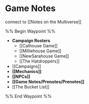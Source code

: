 # Game Notes
connect to [[Notes on the Multiverse]]

%% Begin Waypoint %%
- **Campaign Rosters**
	- [[Cathouse Game]]
	- [[Milliehouse Game]]
	- [[NewSarahouse Game]]
	- [[The Hatdroppers]]
- [[Campaigns]]
- **[[Mechanics]]**
- **[[NPCs]]**
- **[[Game Notes/Prenotes/Prenotes]]**
- [[The Bucket List]]

%% End Waypoint %%